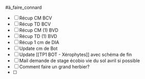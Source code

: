 #à_faire_connard

- [ ] Récup CM BCV
- [ ] Récup TD BCV
- [ ] Récup CM (1) BVD
- [ ] Récup TD (1) BVD
- [ ] Récup 1 cm de DIA
- [ ] Update cm de Bot
- [ ] Update [[TP1 BOT - Xérophytes]] avec schéma de fin
- [ ] Mail demande de stage écobio vie du sol avril si possible
- [ ] Comment faire un grand herbier?
- [ ] 